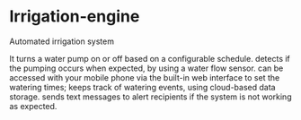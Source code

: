 
# Irrigation-engine
Automated irrigation system

It turns a water pump on or off based on a configurable schedule.
detects if the pumping occurs when expected, by using a water flow sensor.
can be accessed with your mobile phone via the built-in web interface to set the watering times;
keeps track of watering events, using cloud-based data storage.
sends text messages to alert recipients if the system is not working as expected.

